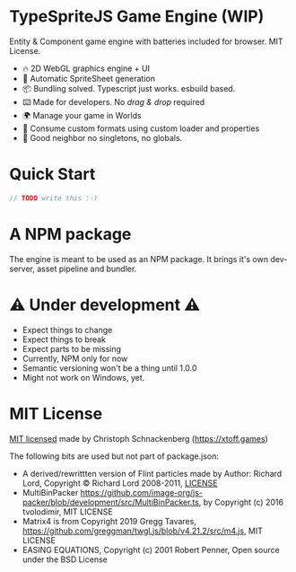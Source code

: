 # TypeSpriteJS Game Engine (WIP)

Entity & Component game engine with batteries included for browser. MIT License.

  - 🔥 2D WebGL graphics engine + UI
  - 🌆 Automatic SpriteSheet generation
  - 📦 Bundling solved. Typescript just works. esbuild based.
  - ⌨️ Made for developers. No _drag & drop_ required
  - 🌍 Manage your game in Worlds
  - 🧱 Consume custom formats using custom loader and properties
  - 🤗 Good neighbor no singletons, no globals.

# Quick Start

```ts
// TODO write this :-)
```

# A NPM package

The engine is meant to be used as an NPM package. It brings it's own dev-server, asset pipeline and bundler.


# ⚠️ Under development ⚠️

  - Expect things to change
  - Expect things to break
  - Expect parts to be missing
  - Currently, NPM only for now
  - Semantic versioning won't be a thing until 1.0.0
  - Might not work on Windows, yet.
  

# MIT License  

[MIT licensed](LICENSE.MD) made by Christoph Schnackenberg (https://xtoff.games)

The following bits are used but not part of package.json:

- A derived/rewrittten version of Flint particles made by Author: Richard Lord, Copyright © Richard Lord 2008-2011, [LICENSE](https://web.archive.org/web/20220722211611/https://github.com/richardlord/Flint/blob/master/LICENSE)
- MultiBinPacker https://github.com/image-org/js-packer/blob/development/src/MultiBinPacker.ts, by Copyright (c) 2016 tvolodimir, MIT LICENSE
- Matrix4 is from Copyright 2019 Gregg Tavares, https://github.com/greggman/twgl.js/blob/v4.21.2/src/m4.js, MIT LICENSE
- EASING EQUATIONS, Copyright (c) 2001 Robert Penner, Open source under the BSD License


 
